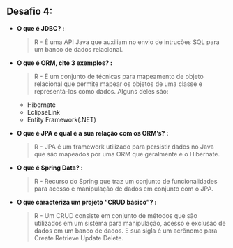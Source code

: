## Desafio 4:


- **O que é JDBC? :**
  > R - É uma API Java que auxiliam no envio de intruções SQL para
  > um banco de dados relacional.
- **O que é ORM, cite 3 exemplos? :**
  > R - É um conjunto de técnicas para mapeamento de objeto relacional
  > que permite mapear os objetos de uma classe e representá-los como dados. Alguns deles são:
  
  * Hibernate
  * EclipseLink
  * Entity Framework(.NET)

  
- **O que é JPA e qual é a sua relação com os ORM’s? :**
  > R - JPA é um framework utilizado para persistir dados no Java
  > que são mapeados por uma ORM que geralmente é o Hibernate.


- **O que é Spring Data? :**
  > R - Recurso do Spring que traz um conjunto de funcionalidades
  > para acesso e manipulação de dados em conjunto com o JPA.

- **O que caracteriza um projeto “CRUD básico”? :**

  > R - Um CRUD consiste em conjunto de métodos que são utilizados
  > em um sistema para manipulação, acesso e exclusão de dados em um banco de dados.
  > E sua sigla é um acrônomo para Create Retrieve Update Delete.